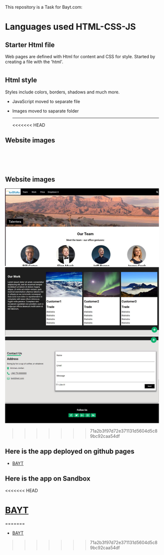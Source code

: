 This repository is a Task for Bayt.com:

# Languages used HTML-CSS-JS

## Starter Html file

Web pages are defined with Html for content and CSS for style. Started by creating a file with the 'html'.

# []('')

## Html style

Styles include colors, borders, shadows and much more.

- JavaScript moved to separate file

- Images moved to saparate folder

  ***

  <<<<<<< HEAD

## Website images

![]()
![]()
![]()
![]()
=======

## Website images

![](./assets/1.jpg)
![](./assets/2.jpg)
![](./assets/3.jpg)
![](./assets/4.jpg)

> > > > > > > 71a2b3f97d72e371131d5604d5c89bc92caa54df

## Here is the app deployed on github pages

- [BAYT](https://1pyke.github.io/Bayt/)

## Here is the app on Sandbox

<<<<<<< HEAD

# [BAYT](https://codesandbox.io/s/sweet-sun-yorzeo?file=/style.css)

=======

- [BAYT](https://codesandbox.io/s/sweet-sun-yorzeo?file=/style.css)

> > > > > > > 71a2b3f97d72e371131d5604d5c89bc92caa54df
